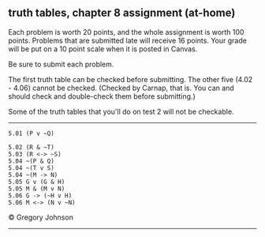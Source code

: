 ## truth tables, chapter 8 assignment (at-home)

Each problem is worth 20 points, and the whole assignment is worth 100 points. Problems that are submitted late will receive 16 points. Your grade will be put on a 10 point scale when it is posted in Canvas.

Be sure to submit each problem. 

The first truth table can be checked before submitting. The other five (4.02 - 4.06) cannot be checked. (Checked by Carnap, that is. You can and should check and double-check them before submitting.)

Some of the truth tables that you'll do on test 2 will not be checkable. 

---

~~~{.TruthTable .Simple system="magnusSL" options="nocounterexample" points="85" late-credit="65"}
5.01 (P v ~Q)
~~~

~~~{.TruthTable .Simple system="magnusSL" options="nocounterexample nocheck exam" points="3" late-credit="2"}
5.02 (R & ~T)
5.03 (R <-> ~S)
5.04 ~(P & Q)
5.04 ~(T v S)
5.04 ~(M -> N)
5.05 G v (G & H)
5.05 M & (M v N)
5.06 G -> (~H v H)
5.06 M <-> (N v ~N)
~~~

<p>&copy; <script>document.write(new Date().getFullYear())</script> Gregory Johnson</p>

---
